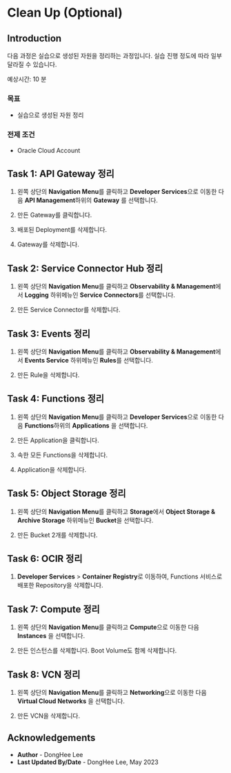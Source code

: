 # Clean Up (Optional)

## Introduction

다음 과정은 실습으로 생성된 자원을 정리하는 과정입니다. 실습 진행 정도에 따라 일부 달라질 수 있습니다.

예상시간: 10 분

### 목표

- 실습으로 생성된 자원 정리

### 전제 조건

- Oracle Cloud Account

## Task 1: API Gateway 정리

1. 왼쪽 상단의 **Navigation Menu**를 클릭하고 **Developer Services**으로 이동한 다음 **API Management**하위의 **Gateway** 를 선택합니다.

2. 만든 Gateway를 클릭합니다.

3. 배포된 Deployment를 삭제합니다.

4. Gateway를 삭제합니다.

## Task 2: Service Connector Hub 정리

1. 왼쪽 상단의 **Navigation Menu**를 클릭하고 **Observability & Management**에서 **Logging** 하위메뉴인 **Service Connectors**를 선택합니다.

2. 만든 Service Connector를 삭제합니다.

## Task 3: Events 정리

1. 왼쪽 상단의 **Navigation Menu**를 클릭하고 **Observability & Management**에서 **Events Service** 하위메뉴인 **Rules**를 선택합니다.

2. 만든 Rule을 삭제합니다.

## Task 4: Functions 정리

1. 왼쪽 상단의 **Navigation Menu**를 클릭하고 **Developer Services**으로 이동한 다음 **Functions**하위의 **Applications** 을 선택합니다.

2. 만든 Application을 클릭합니다.

3. 속한 모든 Functions을 삭제합니다.

4. Application을 삭제합니다.

## Task 5: Object Storage 정리

1. 왼쪽 상단의 **Navigation Menu**를 클릭하고 **Storage**에서 **Object Storage & Archive Storage** 하위메뉴인 **Bucket**을 선택합니다.

2. 만든 Bucket 2개를 삭제합니다.

## Task 6: OCIR 정리

1. **Developer Services** &gt; **Container Registry**로 이동하여, Functions 서비스로 배포한 Repository을 삭제합니다.

## Task 7: Compute 정리

1. 왼쪽 상단의 **Navigation Menu**를 클릭하고 **Compute**으로 이동한 다음 **Instances** 을 선택합니다.

2. 만든 인스턴스를 삭제합니다. Boot Volume도 함께 삭제합니다.

## Task 8: VCN 정리

1. 왼쪽 상단의 **Navigation Menu**를 클릭하고 **Networking**으로 이동한 다음 **Virtual Cloud Networks** 을 선택합니다.

2. 만든 VCN을 삭제합니다.

## Acknowledgements

* **Author** - DongHee Lee
* **Last Updated By/Date** - DongHee Lee, May 2023